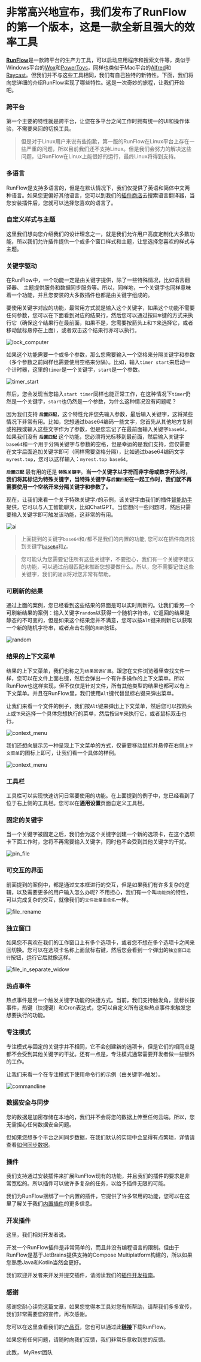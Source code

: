 # 非常高兴地宣布，我们发布了RunFlow的第一个版本，这是一款全新且强大的效率工具

[**RunFlow**](https://myrest.top/myflow)是一款跨平台的生产力工具，可以启动应用程序和搜索文件等，类似于Windows平台的[Wox](https://github.com/Wox-launcher/Wox)和[PowerToys](https://github.com/microsoft/PowerToys)，同样也类似于Mac平台的[Alfred](https://www.alfredapp.com)和[Raycast](https://www.raycast.com)。但我们并不与这些工具相同，我们有自己独特的新特性。下面，我们将向您详细的介绍RunFlow实现了哪些特性。这是一次奇妙的旅程，让我们开始吧。

### 跨平台

第一个主要的特性就是跨平台，让您在多平台之间工作时拥有统一的UI和操作体验，不需要来回的切换工具。

> 但是对于Linux用户来说有些抱歉，第一版的RunFlow在Linux平台上存在一些严重的问题，所以目前我们还不支持Linux。但是我们会努力的解决这些问题，让RunFlow在Linux上能很好的运行，最终Linux将得到支持。

### 多语言

RunFlow是支持多语言的，但是在默认情况下，我们仅提供了英语和简体中文两种语言。如果您更偏好其他语言，您可以到我们的[插件商店](https://myrest.top/store/plugin?query=language)去搜索语言翻译器，当您安装插件后，您就可以选择您喜欢的语言了。

### 自定义样式与主题

这里我们想向您介绍我们的设计理念之一，就是我们允许用户高度定制化大多数功能，所以我们允许插件提供一个或多个窗口样式和主题，让您选择您喜欢的样式与主题。

### 关键字驱动

在RunFlow中，一个功能一定是由关键字提供，除了一些特殊情况，比如语言翻译器、 主题提供服务和数据同步服务等。所以，同样地，一个关键字也同样意味着一个功能，并且您安装的大多数插件也都是由关键字组成的。

要使用关键字对应的功能，最常用方式就是输入这个关键字，如果这个功能不需要任何参数，您可以在下面看到对应的结果行，然后您可以通过按`回车`键的方式来执行它（确保这个结果行在最前面，如果不是，您需要按箭头`上`和`下`来选择它，或者移动鼠标悬停在上面），或者双击这个结果行亦可以执行。

![lock_computer](/local/myblog/images/lock_computer.png)

如果这个功能需要一个或多个参数，那么您需要输入一个空格来分隔关键字和参数（多个参数之前同样也需要使用空格来分隔）。比如，输入`timer start`来启动一个计时器，这里的`timer`是一个关键字，`start`是一个参数。

![timer_start](/local/myblog/images/timer_start.gif)

然后，您会发现当您输入`start timer`同样也能正常工作，在这种情况下`timer`仍然是一个关键字，`start`也仍然是一个参数，为什么这种情况没有问题呢？

因为我们支持 **`后置匹配`**，这个特性允许您先输入参数，最后输入关键字，这将某些情况下非常有用。比如，您想通过base64编码一些文字，您首先从其他地方复制或拖拽或输入这些文字作为了参数，但是您忘记了在最前面输入关键字`base64`，如果我们没有 **`后置匹配`** 这个功能，您必须将光标移到最前面，然后输入关键字`base64`和一个用于分隔关键字与参数的空格，但是幸运的是我们支持，您仅需要在文字后面追加关键字即可（同样需要空格分隔），比如通过base64编码文字`myrest.top`，您可以这样输入：`myrest.top base64`。

**`后置匹配`** 最有用的还是 **`特殊关键字`**。**当一个关键字以字符而非字母或数字开头时，我们将其标记为特殊关键字，当特殊关键字与`后置匹配`在一起工作时，我们就不再需要使用一个空格开来分隔关键字和参数了。**

现在，让我们来看一个关于特殊关键字`/`的示例，该关键字由我们的插件[智能助手](https://myrest.top/store/plugin?id=top.myrest.myflow.ai)提供，它可以与人工智能聊天，比如ChatGPT。当您想问一些问题时，然后只需要输入关键字即可触发该功能，这非常的有用。

![ai](/local/myblog/images/ai.gif)

> 上面提到的关键字`base64`和`/`都不是我们的内置的功能, 您可以在插件商店找到关键字[`base64`](https://myrest.top/store/plugin?query=base64)和[`/`](https://myrest.top/store/plugin?query=/)。

> 您可能认为您需要记住所有这些关键字，不要担心，我们有一个关键字建议的功能，可以通过前缀匹配来推断您想要做什么。所以，您不需要记住这些关键字，我们的`建议`将对您非常有帮助。

### 可刷新的结果

通过上面的案例，您已经看到这些结果的界面是可以实时刷新的。让我们看另一个可刷新结果的案例：输入关键字`random`以获得一个随机字符串，它返回的结果是静态的不可变的，但是如果这个结果您并不满意，您可以按`Alt`键来刷新它以获取一个新的随机字符串，或者点击右侧的`刷新`按钮。

![random](/local/myblog/images/random.gif)

### 结果的上下文菜单

结果的上下文菜单，我们也称之为`结果回调扩展`。跟您在文件浏览器里查找文件一样，您可以在文件上面右键，然后会弹出一个有许多操作的上下文菜单。所以RunFlow也这样实现，但不仅仅是针对文件，所有其他类型的结果也都可以有上下文菜单。并且在RunFlow里，我们使用`Alt`键代替鼠标右键来弹出菜单。

让我们来看一个文件的例子，我们按`Alt`键来弹出上下文菜单，然后您可以按箭头`上`或`下`来选择一个具体您想执行的菜单，然后按`回车`来执行它，或者鼠标双击也行。

![context_menu](/local/myblog/images/file_alt_context_menu.png)

我们还想向展示另一种呈现上下文菜单的方式，仅需要移动鼠标并悬停在右侧`上下文菜单`的图标上即可，让我们看一个具体的样例。

![context_menu](/local/myblog/images/file_hover_context_menu.gif)

### 工具栏

工具栏可以实现快速访问日常要使用的功能。在上面提到的例子中，您已经看到了位于右上侧的工具栏。您可以在**通用设置**页面自定义工具栏。

### 固定的关键字

当一个关键字被固定之后，我们会为这个关键字创建一个新的选项卡，在这个选项卡下面工作时，您将不再需要输入关键字，同时也不会受到其他关键字的干扰。

![pin_file](/local/myblog/images/pin_file.png)

### 可交互的界面

前面提到的案例中，都是通过文本框进行的交互，但是如果我们有许多复杂的逻辑，以及需要更多的用户输入怎么办呢? 不用担心，我们有一个叫`功能页`的特性，可以完成复杂的交互，就像我们的`文件批量重命名`一样。

![file_rename](/local/myblog/images/file_rename.png)

### 独立窗口

如果您不喜欢在我们的工作窗口上有多个选项卡，或者您不想在多个选项卡之间来回切换。您可以在选项卡名称上面鼠标右键，然后您会看到一个弹出的`独立窗口运行`按钮，运行它后就像这样。

![file_in_separate_widow](/local/myblog/images/file_in_separate_window.png)

### 热点事件

热点事件是另一个触发关键字功能的快捷方式。当前，我们支持触发角，鼠标长按事件，热键（快捷键）和Cron表达式，您可以自定义所有这些热点事件来触发您想要执行的功能。

### 专注模式

专注模式与固定的关键字并不相同，它不会创建新的选项卡，但是它们的相同点是都不会受到其他关键字的干扰。还有一点是，专注模式通常需要开发者做一些额外的工作。

让我们来看一个在专注模式下使用命令行的示例（由关键字`>`触发）。

![commandline](/local/myblog/images/commandline.gif)

### 数据安全与同步

您的数据是加密存储在本地的，我们并不会将您的数据上传至任何云端。所以，您无需担心任何数据安全问题。

但如果您想多个平台之间同步数据，在我们默认的实现中会显得有点繁琐，详情请查看[如何同步数据](https://myrest.top/guide/myflow/user#/?id=sync-data)。

### 插件

我们支持通过安装插件来扩展RunFlow现有的功能，并且我们的插件的要求是非常宽松的。所以插件可以做许多复杂的任务，以给予插件无限的可能。

我们为RunFlow捆绑了一个内置的插件，它提供了许多常用的功能，您可以在这里了解关于我们[内置插件](https://myrest.top/store/plugin?id=top.myrest.myflow.builtin)的更多信息。

### 开发插件

这里，我们相对开发者说。

开发一个RunFlow插件是非常简单的，而且并没有编程语言的限制。但由于RunFlow是基于JetBrains提供支持的Compose Multiplatform构建的，所以如果您熟悉Java和Kotlin当然会更好。

我们欢迎开发者来开发并提交插件，请阅读我们的[插件开发指南](https://myrest.top/guide/myflow/plugin)。

### 感谢

感谢您耐心读完这篇文章，如果您觉得本工具对您有所帮助，请帮我们多多宣传，我们非常需要您的宣传，再次感谢。

您可以在这里查看我们的[产品页](https://myrest.top/myflow)，您也可以通过此[**链接**](https://myrest.top/myflow/download)下载RunFlow。

如果您有任何问题，请随时向我们反馈，我们非常乐意收到您的反馈。

此致，
MyRest团队
